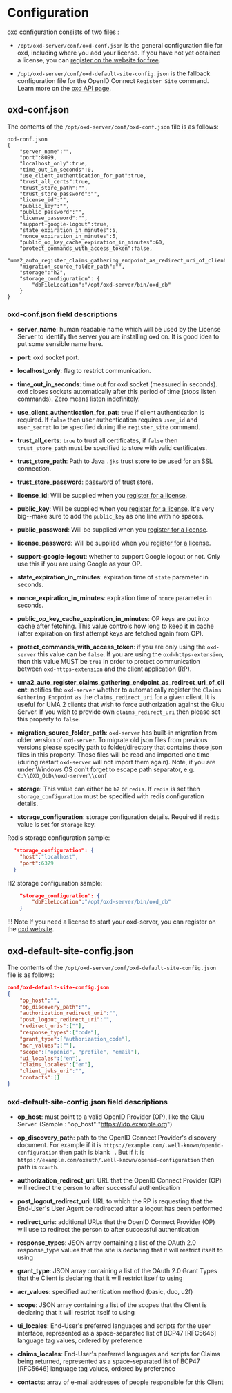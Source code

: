 # Configuration

oxd configuration consists of two files :

- `/opt/oxd-server/conf/oxd-conf.json` is the general configuration file for oxd, including where you add your license. If you have not yet obtained a license, you can [register on the website for free](https://oxd.gluu.org). 

- `/opt/oxd-server/conf/oxd-default-site-config.json` is the fallback configuration file for the OpenID Connect `Register Site` command. Learn more on the [oxd API page](../api/index.md#register-site).

## oxd-conf.json

The contents of the `/opt/oxd-server/conf/oxd-conf.json` file is as follows:

```
oxd-conf.json
{
    "server_name":"",
    "port":8099,
    "localhost_only":true,
    "time_out_in_seconds":0,
    "use_client_authentication_for_pat":true,
    "trust_all_certs":true,
    "trust_store_path":"",
    "trust_store_password":"",
    "license_id":"",
    "public_key":"",
    "public_password":"",
    "license_password":"",
    "support-google-logout":true,
    "state_expiration_in_minutes":5,
    "nonce_expiration_in_minutes":5,
    "public_op_key_cache_expiration_in_minutes":60,
    "protect_commands_with_access_token":false,
    "uma2_auto_register_claims_gathering_endpoint_as_redirect_uri_of_client":true,
    "migration_source_folder_path":"",
    "storage":"h2",
    "storage_configuration": {
        "dbFileLocation":"/opt/oxd-server/bin/oxd_db"
    }
}
```
### oxd-conf.json field descriptions

- **server_name**: human readable name which will be used by the License Server to identify the server you are installing oxd on. It is good idea to put some sensible name here.

- **port**: oxd socket port.

- **localhost_only**: flag to restrict communication.

- **time_out_in_seconds**: time out for oxd socket (measured in seconds). oxd closes sockets automatically after this period of time (stops listen commands). Zero means listen indefinitely.

- **use_client_authentication_for_pat**: `true` if client authentication is required. If `false` then user authentication requires `user_id` and `user_secret` to be specified during the `register_site` command.

- **trust_all_certs**: `true` to trust all certificates, if `false` then `trust_store_path` must be specified to store with valid certificates.

- **trust_store_path**: Path to Java `.jks` trust store to be used for an SSL connection.

- **trust_store_password**: password of trust store.

- **license_id**: Will be supplied when you [register for a license](https://oxd.gluu.org). 

- **public_key**: Will be supplied when you [register for a license](https://oxd.gluu.org). It's very big--make sure to add the `public_key` as one line with no spaces.

- **public_password**: Will be supplied when you [register for a license](https://oxd.gluu.org).

- **license_password**: Will be supplied when you [register for a license](https://oxd.gluu.org).

- **support-google-logout**: whether to support Google logout or not. Only use this if you are using Google as your OP.

- **state_expiration_in_minutes**: expiration time of `state` parameter in seconds.

- **nonce_expiration_in_minutes**: expiration time of `nonce` parameter in seconds.

- **public_op_key_cache_expiration_in_minutes**: OP keys are put into cache after fetching. This value controls how long to keep it in cache (after expiration on first attempt keys are fetched again from OP).

- **protect_commands_with_access_token**: if you are only using the `oxd-server` this value can be `false`. If you are using the `oxd-https-extension`, then this value MUST be `true` in order to protect communication between `oxd-https-extension` and the client application (RP).

- **uma2_auto_register_claims_gathering_endpoint_as_redirect_uri_of_client**: notifies the `oxd-server` whether to automatically register the `Claims Gathering Endpoint` as the `claims_redirect_uri` for a given client. It is useful for UMA 2 clients that wish to force authorization against the Gluu Server. If you wish to provide own `claims_redirect_uri` then please set this property to `false`.

- **migration_source_folder_path**: `oxd-server` has built-in migration from older version of `oxd-server`. To migrate old json files from previous versions please specify path to folder/directory that contains those json files in this property. Those files will be read and imported one time (during restart `oxd-server` will not import them again). Note, if you are under Windows OS don't forget to escape path separator, e.g. `C:\\OXD_OLD\\oxd-server\\conf`

- **storage**: This value can either be `h2` or `redis`. If `redis` is set then `storage_configuration` must be specified with redis configuration details. 

- **storage_configuration**: storage configuration details. Required if `redis` value is set for `storage` key.

Redis storage configuration sample:

```json
  "storage_configuration": {
    "host":"localhost",
    "port":6379
  }
```

H2 storage configuration sample:
```json
    "storage_configuration": {
        "dbFileLocation":"/opt/oxd-server/bin/oxd_db"
    }
```

!!! Note
    If you need a license to start your oxd-server, you can register on the [oxd website](https://oxd.gluu.org). 

## oxd-default-site-config.json

The contents of the `/opt/oxd-server/conf/oxd-default-site-config.json` file is as follows:


```json
conf/oxd-default-site-config.json
{
    "op_host":"",
    "op_discovery_path":"",
    "authorization_redirect_uri":"",
    "post_logout_redirect_uri":"",
    "redirect_uris":[""],
    "response_types":["code"],
    "grant_type":["authorization_code"],
    "acr_values":[""],
    "scope":["openid", "profile", "email"],
    "ui_locales":["en"],
    "claims_locales":["en"],
    "client_jwks_uri":"",
    "contacts":[]
}
```

### oxd-default-site-config.json field descriptions

- **op_host**: must point to a valid OpenID Provider (OP), like the Gluu Server. (Sample : "op_host":"https://idp.example.org")

- **op_discovery_path**: path to the OpenID Connect Provider's discovery document. For example if it is `https://example.com/.well-known/openid-configuration` then path is blank ` `. But if it is `https://example.com/oxauth/.well-known/openid-configuration` then path is `oxauth`. 

- **authorization_redirect_uri**: URL that the OpenID Connect Provider (OP) will redirect the person to after  successful authentication

- **post_logout_redirect_uri**: URL to which the RP is requesting that the End-User's User Agent be redirected after a logout has been performed

- **redirect_uris**: additional URLs that the OpenID Connect Provider (OP) will use to redirect the person to after  successful authentication

- **response_types**: JSON array containing a list of the OAuth 2.0 response_type values that the site is declaring that it will restrict itself to using

- **grant_type**: JSON array containing a list of the OAuth 2.0 Grant Types that the Client is declaring that it will restrict itself to using

- **acr_values**: specified authentication method (basic, duo, u2f)

- **scope**: JSON array containing a list of the scopes that the Client is declaring that it will restrict itself to using

- **ui_locales**: End-User's preferred languages and scripts for the user interface, represented as a space-separated list of BCP47 [RFC5646] language tag values, ordered by preference

- **claims_locales**: End-User's preferred languages and scripts for Claims being returned, represented as a space-separated list of BCP47 [RFC5646] language tag values, ordered by preference

- **contacts**: array of e-mail addresses of people responsible for this Client
